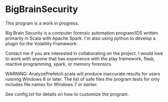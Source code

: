 # BigBrainSecurity

This program is a work in progress.

Big Brain Security is a computer forensic automation program/IDS written primarily in Scala with Apache Spark. I'm 
also using python to develop a plugin for the Volatility Framework.

Contact me if you are interested in collaborating on the project. I would love to
work with anyone that has experience with the play framework, flask, reactive programming, spark, or memory forensics. 

WARNING: AnalyzePrefetch.scala will produce inaccurate results for users running Windows 8 or later. The 
list of safe files the program tests for only includes file names for Windows 7 or earlier. 

See config.txt for details on how to customize the program.
